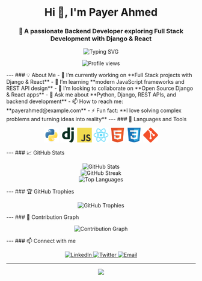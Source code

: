 <h1 align="center">Hi 👋, I'm Payer Ahmed</h1>
<h3 align="center">🚀 A passionate Backend Developer exploring Full Stack Development with Django & React</h3>

<p align="center">
  <img src="https://readme-typing-svg.herokuapp.com?font=Fira+Code&weight=500&size=24&pause=1000&color=0E75B6&center=true&vCenter=true&width=435&lines=Welcome+to+my+GitHub!;Backend+Developer+%7C+Django+%7C+React;Learning+Full+Stack+Development;Let's+build+something+great+🚀" alt="Typing SVG" />
</p>

<p align="center">
  <img src="https://komarev.com/ghpvc/?username=payerahmed&label=Profile%20views&color=0e75b6&style=flat" alt="Profile views" />
</p>
---
### 💡 About Me
- 🔭 I’m currently working on **Full Stack projects with Django & React**
- 🌱 I’m learning **modern JavaScript frameworks and REST API design**
- 👯 I’m looking to collaborate on **Open Source Django & React apps**
- 💬 Ask me about **Python, Django, REST APIs, and backend development**
- 📫 How to reach me: **payerahmed@example.com**
- ⚡ Fun fact: **I love solving complex problems and turning ideas into reality**
---
### 🧰 Languages and Tools
<p align="center">
  <img src="https://raw.githubusercontent.com/devicons/devicon/master/icons/python/python-original.svg" alt="Python" width="40" height="40"/>
  <img src="https://raw.githubusercontent.com/devicons/devicon/master/icons/django/django-plain.svg" alt="Django" width="40" height="40"/>
  <img src="https://raw.githubusercontent.com/devicons/devicon/master/icons/javascript/javascript-original.svg" alt="JavaScript" width="40" height="40"/>
  <img src="https://raw.githubusercontent.com/devicons/devicon/master/icons/react/react-original.svg" alt="React" width="40" height="40"/>
  <img src="https://raw.githubusercontent.com/devicons/devicon/master/icons/html5/html5-original.svg" alt="HTML5" width="40" height="40"/>
  <img src="https://raw.githubusercontent.com/devicons/devicon/master/icons/css3/css3-original.svg" alt="CSS3" width="40" height="40"/>
  <img src="https://raw.githubusercontent.com/devicons/devicon/master/icons/git/git-original.svg" alt="Git" width="40" height="40"/>
</p>
---
### 📈 GitHub Stats
<p align="center">
  <img src="https://github-readme-stats.vercel.app/api?username=payerahmed&show_icons=true&theme=transparent&hide_border=true" alt="GitHub Stats" />
  <br>
  <img src="https://github-readme-streak-stats.herokuapp.com/?user=payerahmed&theme=transparent&hide_border=true" alt="GitHub Streak" />
  <br>
  <img src="https://github-readme-stats.vercel.app/api/top-langs/?username=payerahmed&layout=compact&theme=transparent&hide_border=true" alt="Top Languages" />
</p>
---
### 🏆 GitHub Trophies
<p align="center">
  <img src="https://github-profile-trophy.vercel.app/?username=payerahmed&theme=onedark&row=1&no-bg=true" alt="GitHub Trophies" />
</p>
---
### 🌟 Contribution Graph
<p align="center">
  <img src="https://activity-graph.herokuapp.com/graph?username=payerahmed&theme=github-compact" alt="Contribution Graph" />
</p>
---
### 📫 Connect with me
<p align="center">
  <a href="https://linkedin.com/in/payerahmed" target="_blank">
    <img src="https://img.shields.io/badge/-LinkedIn-0077B5?style=for-the-badge&logo=linkedin&logoColor=white" alt="LinkedIn" />
  </a>
  <a href="https://twitter.com/payerahmed" target="_blank">
    <img src="https://img.shields.io/badge/-Twitter-1DA1F2?style=for-the-badge&logo=twitter&logoColor=white" alt="Twitter" />
  </a>
  <a href="mailto:payerahmed@example.com" target="_blank">
    <img src="https://img.shields.io/badge/-Gmail-D14836?style=for-the-badge&logo=gmail&logoColor=white" alt="Email" />
  </a>
</p>

---

<p align="center">
  <img src="https://capsule-render.vercel.app/api?type=waving&color=0e75b6&height=100&section=footer"/>
</p>
